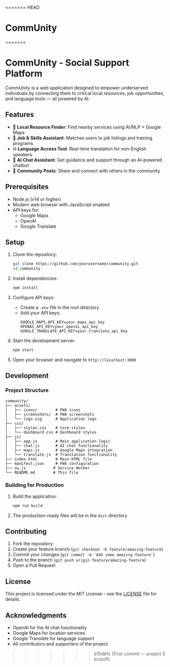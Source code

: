 <<<<<<< HEAD
# CommUnity
=======
# CommUnity - Social Support Platform

CommUnity is a web application designed to empower underserved individuals by connecting them to critical local resources, job opportunities, and language tools — all powered by AI.

## Features

- 🧭 **Local Resource Finder**: Find nearby services using AI/NLP + Google Maps
- 💼 **Job & Skills Assistant**: Matches users to job listings and training programs
- 🌐 **Language Access Tool**: Real-time translation for non-English speakers
- 💬 **AI Chat Assistant**: Get guidance and support through an AI-powered chatbot
- 👥 **Community Posts**: Share and connect with others in the community

## Prerequisites

- Node.js (v14 or higher)
- Modern web browser with JavaScript enabled
- API keys for:
  - Google Maps
  - OpenAI
  - Google Translate

## Setup

1. Clone the repository:
   ```bash
   git clone https://github.com/yourusername/community.git
   cd community
   ```

2. Install dependencies:
   ```bash
   npm install
   ```

3. Configure API keys:
   - Create a `.env` file in the root directory
   - Add your API keys:
     ```
     GOOGLE_MAPS_API_KEY=your_maps_api_key
     OPENAI_API_KEY=your_openai_api_key
     GOOGLE_TRANSLATE_API_KEY=your_translate_api_key
     ```

4. Start the development server:
   ```bash
   npm start
   ```

5. Open your browser and navigate to `http://localhost:3000`

## Development

### Project Structure

```
community/
├── assets/
│   ├── icons/        # PWA icons
│   ├── screenshots/  # PWA screenshots
│   └── logo.svg      # Application logo
├── css/
│   ├── styles.css    # Core styles
│   └── dashboard.css # Dashboard styles
├── js/
│   ├── app.js        # Main application logic
│   ├── chat.js       # AI chat functionality
│   ├── maps.js       # Google Maps integration
│   └── translate.js  # Translation functionality
├── index.html        # Main HTML file
├── manifest.json     # PWA configuration
├── sw.js            # Service Worker
└── README.md        # This file
```

### Building for Production

1. Build the application:
   ```bash
   npm run build
   ```

2. The production-ready files will be in the `dist` directory

## Contributing

1. Fork the repository
2. Create your feature branch (`git checkout -b feature/amazing-feature`)
3. Commit your changes (`git commit -m 'Add some amazing feature'`)
4. Push to the branch (`git push origin feature/amazing-feature`)
5. Open a Pull Request

## License

This project is licensed under the MIT License - see the [LICENSE](LICENSE) file for details.

## Acknowledgments

- OpenAI for the AI chat functionality
- Google Maps for location services
- Google Translate for language support
- All contributors and supporters of the project 
>>>>>>> b15db1c (First commit — project 5 kickoff)
